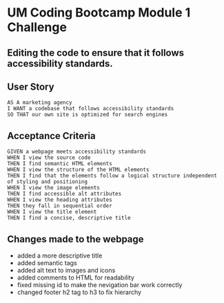 # UM Coding Bootcamp Module 1 Challenge

## Editing the code to ensure that it follows accessibility standards.

## User Story

```
AS A marketing agency
I WANT a codebase that follows accessibility standards
SO THAT our own site is optimized for search engines
```

## Acceptance Criteria

```
GIVEN a webpage meets accessibility standards
WHEN I view the source code
THEN I find semantic HTML elements
WHEN I view the structure of the HTML elements
THEN I find that the elements follow a logical structure independent of styling and positioning
WHEN I view the image elements
THEN I find accessible alt attributes
WHEN I view the heading attributes
THEN they fall in sequential order
WHEN I view the title element
THEN I find a concise, descriptive title
```

## Changes made to the webpage

- added a more descriptive title
- added semantic tags
- added alt text to images and icons
- added comments to HTML for readability
- fixed missing id to make the nevigation bar work correctly
- changed footer h2 tag to h3 to fix hierarchy